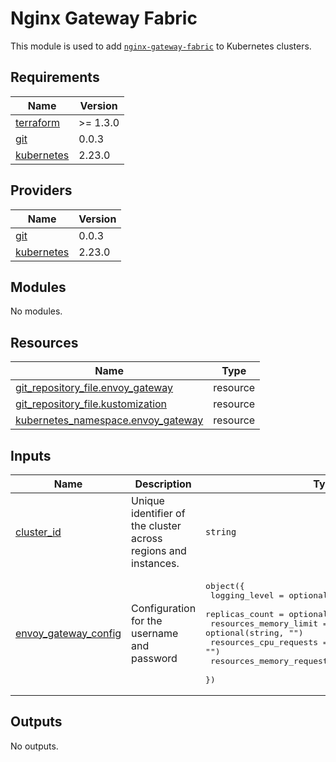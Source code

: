 # Nginx Gateway Fabric

This module is used to add [`nginx-gateway-fabric`](https://docs.nginx.com/nginx-gateway-fabric/) to Kubernetes clusters.

## Requirements

| Name | Version |
|------|---------|
| <a name="requirement_terraform"></a> [terraform](#requirement\_terraform) | >= 1.3.0 |
| <a name="requirement_git"></a> [git](#requirement\_git) | 0.0.3 |
| <a name="requirement_kubernetes"></a> [kubernetes](#requirement\_kubernetes) | 2.23.0 |

## Providers

| Name | Version |
|------|---------|
| <a name="provider_git"></a> [git](#provider\_git) | 0.0.3 |
| <a name="provider_kubernetes"></a> [kubernetes](#provider\_kubernetes) | 2.23.0 |

## Modules

No modules.

## Resources

| Name | Type |
|------|------|
| [git_repository_file.envoy_gateway](https://registry.terraform.io/providers/xenitab/git/0.0.3/docs/resources/repository_file) | resource |
| [git_repository_file.kustomization](https://registry.terraform.io/providers/xenitab/git/0.0.3/docs/resources/repository_file) | resource |
| [kubernetes_namespace.envoy_gateway](https://registry.terraform.io/providers/hashicorp/kubernetes/2.23.0/docs/resources/namespace) | resource |

## Inputs

| Name | Description | Type | Default | Required |
|------|-------------|------|---------|:--------:|
| <a name="input_cluster_id"></a> [cluster\_id](#input\_cluster\_id) | Unique identifier of the cluster across regions and instances. | `string` | n/a | yes |
| <a name="input_envoy_gateway_config"></a> [envoy\_gateway\_config](#input\_envoy\_gateway\_config) | Configuration for the username and password | <pre>object({<br/>    logging_level             = optional(string, "info")<br/>    replicas_count            = optional(number, 2)<br/>    resources_memory_limit    = optional(string, "")<br/>    resources_cpu_requests    = optional(string, "")<br/>    resources_memory_requests = optional(string, "")<br/>  })</pre> | n/a | yes |

## Outputs

No outputs.
